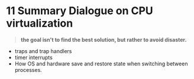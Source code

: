 # 11 Summary Dialogue on CPU virtualization

> **the goal isn't to find the best solution, but rather to avoid disaster.**

- traps and trap handlers
- timer interrupts
- How OS and hardware save and restore state when switching between processes.